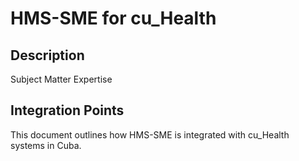 # HMS-SME for cu_Health

## Description

Subject Matter Expertise

## Integration Points

This document outlines how HMS-SME is integrated with cu_Health systems in Cuba.
